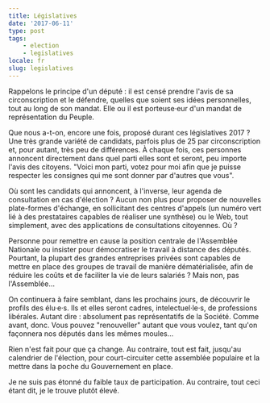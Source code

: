 ```yaml
---
title: Législatives
date: '2017-06-11'
type: post
tags:
    - election
    - legislatives
locale: fr
slug: legislatives
---
```


Rappelons le principe d'un député : il est censé prendre l'avis de sa circonscription et le défendre, quelles que soient ses idées personnelles, tout au long de son mandat. Elle ou il est porteuse·eur d'un mandat de représentation du Peuple.

<!-- more -->

Que nous a-t-on, encore une fois, proposé durant ces législatives 2017 ? Une très grande variété de candidats, parfois plus de 25 par circonscription et, pour autant, très peu de différences. À chaque fois, ces personnes annoncent directement dans quel parti elles sont et seront, peu importe l'avis des citoyens. "Voici mon parti, votez pour moi afin que je puisse respecter les consignes qui me sont donner par d'autres que vous".

Où sont les candidats qui annoncent, à l'inverse, leur agenda de consultation en cas d'élection ? Aucun non plus pour proposer de nouvelles plate-formes d'échange, en sollicitant des centres d'appels (un numéro vert lié à des prestataires capables de réaliser une synthèse) ou le Web, tout simplement, avec des applications de consultations citoyennes. Où ?

Personne pour remettre en cause la position centrale de l'Assemblée Nationale ou insister pour démocratiser le travail à distance des députés. Pourtant, la plupart des grandes entreprises privées sont capables de mettre en place des groupes de travail de manière dématérialisée, afin de réduire les coûts et de faciliter la vie de leurs salariés ? Mais non, pas l'Assemblée…

On continuera à faire semblant, dans les prochains jours, de découvrir le profils des élu·e·s. Ils et elles seront cadres, intelectuel·le·s, de professions libérales. Autant dire : absolument pas représentatifs de la Société. Comme avant, donc. Vous pouvez "renouveller" autant que vous voulez, tant qu'on façonnera nos députés dans les mêmes moules…

Rien n'est fait pour que ça change. Au contraire, tout est fait, jusqu'au calendrier de l'élection, pour court-circuiter cette assemblée populaire et la mettre dans la poche du Gouvernement en place.

Je ne suis pas étonné du faible taux de participation. Au contraire, tout ceci étant dit, je le trouve plutôt élevé.
